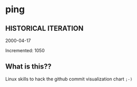 # ping

## HISTORICAL ITERATION
2000-04-17

Incremented: 1050

## What is this?? 
Linux skills to hack the github commit visualization chart `;-)`
